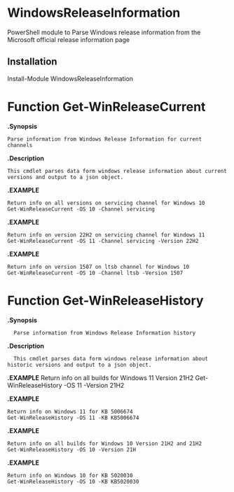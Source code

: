 # WindowsReleaseInformation
PowerShell module to Parse Windows release information from the Microsoft official release information page

## Installation
Install-Module WindowsReleaseInformation

# Function Get-WinReleaseCurrent

 **.Synopsis**

    Parse information from Windows Release Information for current channels

**.Description**

    This cmdlet parses data form windows release information about current versions and output to a json object.

**.EXAMPLE**

    Return info on all versions on servicing channel for Windows 10
    Get-WinReleaseCurrent -OS 10 -Channel servicing
    
**.EXAMPLE**

    Return info on version 22H2 on servicing channel for Windows 11
    Get-WinReleaseCurrent -OS 11 -Channel servicing -Version 22H2

**.EXAMPLE**

    Return info on version 1507 on ltsb channel for Windows 10
    Get-WinReleaseCurrent -OS 10 -Channel ltsb -Version 1507

# Function Get-WinReleaseHistory

**.Synopsis**

      Parse information from Windows Release Information history

**.Description**
      
      This cmdlet parses data form windows release information about historic versions and output to a json object.

**.EXAMPLE**
    Return info on all builds for Windows 11 Version 21H2
    Get-WinReleaseHistory -OS 11 -Version 21H2

**.EXAMPLE**

    Return info on Windows 11 for KB 5006674
    Get-WinReleaseHistory -OS 11 -KB KB5006674

**.EXAMPLE**

    Return info on all builds for Windows 10 Version 21H2 and 21H2
    Get-WinReleaseHistory -OS 10 -Version 21H

**.EXAMPLE**

    Return info on Windows 10 for KB 5020030
    Get-WinReleaseHistory -OS 10 -KB KB5020030